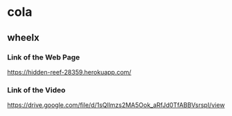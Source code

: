 # **cola**

## **wheelx**

### **Link of the Web Page**
https://hidden-reef-28359.herokuapp.com/

### **Link of the Video**
https://drive.google.com/file/d/1sQllmzs2MA5Ook_aRfJd0TfABBVsrspI/view